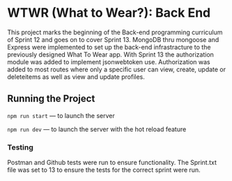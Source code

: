 # WTWR (What to Wear?): Back End

This project marks the beginning of the Back-end programming curriculum of Sprint 12 and goes on to cover Sprint 13.
MongoDB thru mongoose and Express were implemented to set up the back-end infrastracture to the previously designed What To Wear app.
With Sprint 13 the authorization module was added to implement jsonwebtoken use. Authorization was added to most routes where only a specific user can view, create, update or deleteitems as well as view and update profiles.

## Running the Project

`npm run start` — to launch the server

`npm run dev` — to launch the server with the hot reload feature

### Testing

Postman and Github tests were run to ensure functionality. The Sprint.txt file was set to 13 to ensure the tests for the correct sprint were run.
